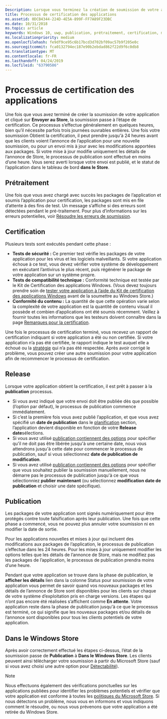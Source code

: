 ```yaml
---
Description: Lorsque vous terminez la création de soumission de votre application et cliquez sur Envoyer vers le Store, la soumission passe à l’étape de certification.
title: Processus de certification des applications
ms.assetid: 0DCB4344-224D-4E5A-899F-FF7A89F23DBC
ms.date: 10/31/2018
ms.topic: article
keywords: Windows 10, uwp, publication, prétraitement, certification, mise en production en attente, envoyer, publier, état, heure
ms.localizationpriority: medium
ms.openlocfilehash: fe9df9ce95c6b17bcd3d702bf09ac57b9f205e0c
ms.sourcegitcommit: fca0132794ec187e90b2ebdad862f22d9f6c0db8
ms.translationtype: MT
ms.contentlocale: fr-FR
ms.lasthandoff: 04/24/2019
ms.locfileid: "63790586"
---
```

# <a name="the-app-certification-process"></a>Processus de certification des applications

Une fois que vous avez terminé de créer la soumission de votre application et cliqué sur **Envoyer au Store**, la soumission passe à l’étape de certification. Ce processus s’effectue généralement en quelques heures, bien qu’il nécessite parfois trois journées ouvrables entières. Une fois votre soumission Obtient la certification, il peut prendre jusqu'à 24 heures avant que les clients voient l’annonce de l’application pour une nouvelle soumission, ou pour un envoi mis à jour avec les modifications apportées aux packages. Si votre mise à jour modifie uniquement les détails de l’annonce de Store, le processus de publication sont effectué en moins d’une heure.  Vous serez averti lorsque votre envoi est publié, et le statut de l’application dans le tableau de bord **dans le Store**.

## <a name="preprocessing"></a>Prétraitement

Une fois que vous avez chargé avec succès les packages de l’application et soumis l’application pour certification, les packages sont mis en file d’attente à des fins de test. Un message s’affiche si des erreurs sont détectées pendant le pré-traitement. Pour plus d’informations sur les erreurs potentielles, voir [Résoudre les erreurs de soumission](resolve-submission-errors.md).

## <a name="certification"></a>Certification

Plusieurs tests sont exécutés pendant cette phase :

-   **Tests de sécurité :** Ce premier test vérifie les packages de votre application pour les virus et les logiciels malveillants. Si votre application échoue à ce test, vous devez vérifier votre système de développement en exécutant l’antivirus le plus récent, puis régénérer le package de votre application sur un système propre.
-   **Tests de compatibilité technique :** Conformité technique est testée par le Kit de Certification des applications Windows. (Vous devez toujours prendre soin de [tester votre application à l’aide du Kit de certification des applications Windows](../debug-test-perf/windows-app-certification-kit.md) avant de la soumettre au Windows Store.)
-   **Conformité du contenu :** La quantité de que cette opération varie selon la complexité de votre application est la quantité de contenu visual il possède et combien d’applications ont été soumis récemment. Veillez à fournir toutes les informations que les testeurs doivent connaître dans la page [Remarques pour la certification](notes-for-certification.md).

Une fois le processus de certification terminé, vous recevez un rapport de certification indiquant si votre application a été ou non certifiée. Si votre application n’a pas été certifiée, le rapport indique le test auquel elle a échoué ou la [stratégie](https://docs.microsoft.com/legal/windows/agreements/store-policies) qui n’a pas été respectée. Après avoir corrigé le problème, vous pouvez créer une autre soumission pour votre application afin de recommencer le processus de certification.

## <a name="release"></a>Release

Lorsque votre application obtient la certification, il est prêt à passer à la **publication** processus.

- Si vous avez indiqué que votre envoi doit être publiée dès que possible (l’option par défaut), le processus de publication commence immédiatement.
- Si c’est la première fois vous avez publié l’application, et que vous avez spécifié un **date de publication** dans le [planification](configure-precise-release-scheduling.md#release) section, l’application devient disponible en fonction de votre **Release date**sélections.
- Si vous avez utilisé [publication contiennent des options](manage-submission-options.md#publishing-hold-options) pour spécifier qu’il ne doit pas être libérée jusqu'à une certaine date, nous vous attendrons jusqu'à cette date pour commencer le processus de publication, sauf si vous sélectionnez **date de publication de modification**.
- Si vous avez utilisé [publication contiennent des options](manage-submission-options.md#publishing-hold-options) pour spécifier que vous souhaitez publier la soumission manuellement, nous ne démarre pas le processus de publication jusqu'à ce que vous sélectionniez **publier maintenant** (ou sélectionnez **modification date de publication** et choisir une date spécifique).


## <a name="publishing"></a>Publication

Les packages de votre application sont signés numériquement pour être protégés contre toute falsification après leur publication. Une fois que cette phase a commencé, vous ne pouvez plus annuler votre soumission ni en modifier la date de sortie.

Pour les applications nouvelles et mises à jour qui incluent des modifications aux packages de l’application, le processus de publication s’effectue dans les 24 heures. Pour les mises à jour uniquement modifier les options telles que les détails de l’annonce de Store, mais ne modifiez pas les packages de l’application, le processus de publication prendra moins d’une heure.

Pendant que votre application se trouve dans la phase de publication, le **afficher les détails** lien dans la colonne Status pour soumission de votre application vous permet de savoir quand vos nouveaux packages et les détails de l’annonce de Store sont disponibles pour les clients sur chaque de votre système d’exploitation pris en charge versions. Les étapes qui n’ont pas encore été réalisées s’affichent comme **En attente**. Votre application reste dans la phase de publication jusqu'à ce que le processus est terminé, ce qui signifie que les nouveaux packages et/ou détails de l’annonce sont disponibles pour tous les clients potentiels de votre application.

## <a name="in-the-store"></a>Dans le Windows Store 

Après avoir correctement effectué les étapes ci-dessus, l’état de la soumission passe de **Publication** à **Dans le Windows Store**. Les clients peuvent ainsi télécharger votre soumission à partir du Microsoft Store (sauf si vous avez choisi une autre option pour [Détectabilité](choose-visibility-options.md#discoverability)). 

> [!NOTE]
> Nous effectuons également des vérifications ponctuelles sur les applications publiées pour identifier les problèmes potentiels et vérifier que votre application est conforme à toutes les [politiques du Microsoft Store](https://docs.microsoft.com/legal/windows/agreements/store-policies). Si nous détectons un problème, nous vous en informons et vous indiquons comment le résoudre, ou nous vous prévenons que votre application a été retirée du Windows Store.

 

 

 




